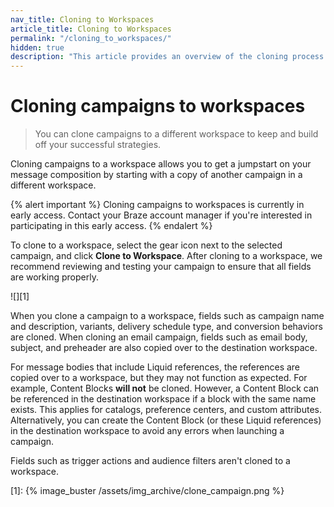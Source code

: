 ```yaml
---
nav_title: Cloning to Workspaces
article_title: Cloning to Workspaces
permalink: "/cloning_to_workspaces/"
hidden: true
description: "This article provides an overview of the cloning process for workspaces."
---
```


# Cloning campaigns to workspaces

> You can clone campaigns to a different workspace to keep and build off your successful strategies. 

Cloning campaigns to a workspace allows you to get a jumpstart on your message composition by starting with a copy of another campaign in a different workspace.

{% alert important %}
Cloning campaigns to workspaces is currently in early access. Contact your Braze account manager if you're interested in participating in this early access.
{% endalert %}

To clone to a workspace, select the <i class="fas fa-cog"></i> gear icon next to the selected campaign, and click **Clone to Workspace**. After cloning to a workspace, we recommend reviewing and testing your campaign to ensure that all fields are working properly.

![][1]

When you clone a campaign to a workspace, fields such as campaign name and description, variants, delivery schedule type, and conversion behaviors are cloned. When cloning an email campaign, fields such as email body, subject, and preheader are also copied over to the destination workspace. 

For message bodies that include Liquid references, the references are copied over to a workspace, but they may not function as expected. For example, Content Blocks **will not** be cloned. However, a Content Block can be referenced in the destination workspace if a block with the same name exists. This applies for catalogs, preference centers, and custom attributes. Alternatively, you can create the Content Block (or these Liquid references) in the destination workspace to avoid any errors when launching a campaign.

Fields such as trigger actions and audience filters aren't cloned to a workspace.

[1]: {% image_buster /assets/img_archive/clone_campaign.png %}


